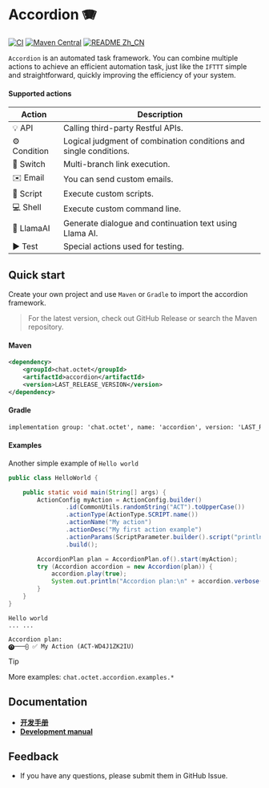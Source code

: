 # Accordion 🪗

[![CI](https://github.com/eoctet/accordion/actions/workflows/maven_build_deploy.yml/badge.svg)](https://github.com/eoctet/accordion/actions/workflows/maven_build_deploy.yml)
[![Maven Central](https://img.shields.io/maven-central/v/chat.octet/accordion?color=orange)](https://mvnrepository.com/artifact/chat.octet/accordion)
[![README Zh_CN](https://img.shields.io/badge/Lang-中文-red)](./README.Zh_CN.md)

`Accordion` is an automated task framework. You can combine multiple actions to achieve an efficient automation task, just like the `IFTTT` simple and straightforward, quickly improving the efficiency of your system.

#### Supported actions

| Action       | Description                                                       |
|--------------|-------------------------------------------------------------------|
| 💡 API       | Calling third-party Restful APIs.                                 |
| ⚙️ Condition | Logical judgment of combination conditions and single conditions. |
| 🔗 Switch    | Multi-branch link execution.                                      |
| ✉️ Email     | You can send custom emails.                                       |
| 📝 Script    | Execute custom scripts.                                           |
| 💻 Shell     | Execute custom command line.                                      |
| 🤖 LlamaAI   | Generate dialogue and continuation text using Llama AI.           |
| ▶️ Test      | Special actions used for testing.                                 |

## Quick start

Create your own project and use `Maven` or `Gradle` to import the accordion framework.

> For the latest version, check out GitHub Release or search the Maven repository.

#### Maven

```xml
<dependency>
    <groupId>chat.octet</groupId>
    <artifactId>accordion</artifactId>
    <version>LAST_RELEASE_VERSION</version>
</dependency>
```

#### Gradle

```txt
implementation group: 'chat.octet', name: 'accordion', version: 'LAST_RELEASE_VERSION'
```

#### Examples

Another simple example of `Hello world`

```java
public class HelloWorld {

    public static void main(String[] args) {
        ActionConfig myAction = ActionConfig.builder()
                .id(CommonUtils.randomString("ACT").toUpperCase())
                .actionType(ActionType.SCRIPT.name())
                .actionName("My action")
                .actionDesc("My first action example")
                .actionParams(ScriptParameter.builder().script("println('Hello world')").build())
                .build();

        AccordionPlan plan = AccordionPlan.of().start(myAction);
        try (Accordion accordion = new Accordion(plan)) {
            accordion.play(true);
            System.out.println("Accordion plan:\n" + accordion.verbose());
        }
    }
}
```


```text
Hello world
... ...

Accordion plan:
🅞───⨀ ✅ My Action (ACT-WD4J1ZK2IU)
```

> [!TIP]
> 
> More examples: `chat.octet.accordion.examples.*`


## Documentation

- __[开发手册](https://github.com/eoctet/accordion/wiki/开发手册)__
- __[Development manual](https://github.com/eoctet/accordion/wiki/Development-manual)__


## Feedback

- If you have any questions, please submit them in GitHub Issue.